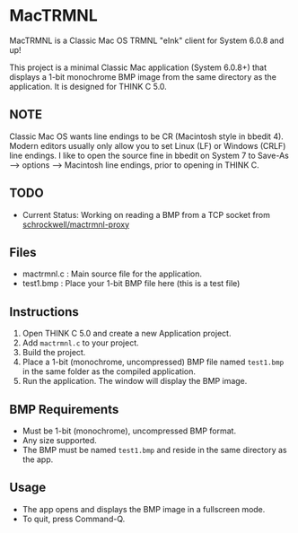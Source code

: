 MacTRMNL
====================================

MacTRMNL is a Classic Mac OS TRMNL "eInk" client for System 6.0.8 and up! 

This project is a minimal Classic Mac application (System 6.0.8+) that displays a 1-bit monochrome BMP image from the same directory as the application. It is designed for THINK C 5.0.

## NOTE
Classic Mac OS wants line endings to be CR (Macintosh style in bbedit 4).  Modern editors usually only allow you to set Linux (LF) or Windows (CRLF) line endings.  I like to open the source fine in bbedit on System 7 to Save-As --> options --> Macintosh line endings, prior to opening in THINK C.

## TODO
- Current Status: Working on reading a BMP from a TCP socket from [schrockwell/mactrmnl-proxy](https://github.com/schrockwell/mactrmnl-proxy)

## Files
- mactrmnl.c      : Main source file for the application.
- test1.bmp   : Place your 1-bit BMP file here (this is a test file)

## Instructions
1. Open THINK C 5.0 and create a new Application project.
2. Add `mactrmnl.c` to your project.
3. Build the project.
4. Place a 1-bit (monochrome, uncompressed) BMP file named `test1.bmp` in the same folder as the compiled application.
5. Run the application. The window will display the BMP image.

## BMP Requirements
- Must be 1-bit (monochrome), uncompressed BMP format.
- Any size supported.
- The BMP must be named `test1.bmp` and reside in the same directory as the app.

## Usage

- The app opens and displays the BMP image in a fullscreen mode.
- To quit, press Command-Q.
